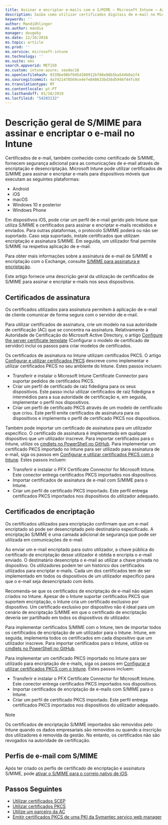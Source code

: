 ```yaml
---
title: Assinar e encriptar e-mails com o S/MIME – Microsoft Intune – Azure | Microsoft Docs
description: Saiba como utilizar certificados digitais de e-mail no Microsoft Intune para assinar e encriptar e-mails nos dispositivos. Estes certificados são chamados de S/MIME e estão configurados ao utilizar perfis de configuração do dispositivo. Certificados de assinatura e encriptação utilizam PKCS ou certificados privados e utilizam um conector para importar certificados.
keywords: ''
author: MandiOhlinger
ms.author: mandia
manager: dougeby
ms.date: 12/10/2018
ms.topic: article
ms.prod: ''
ms.service: microsoft-intune
ms.technology: ''
ms.suite: ems
search.appverid: MET150
ms.custom: intune-azure; seodec18
ms.openlocfilehash: 0339be98bf045d280912bf88e88b5ba544b0a1f4
ms.sourcegitcommit: 4a7421470569ce4efe848633bd36d5946f44fc8d
ms.translationtype: MT
ms.contentlocale: pt-PT
ms.lasthandoff: 01/10/2019
ms.locfileid: "54203132"
---
```

# <a name="smime-overview-to-sign-and-encrypt-email-in-intune"></a>Descrição geral de S/MIME para assinar e encriptar o e-mail no Intune

Certificados de e-mail, também conhecido como certificado de S/MIME, fornecem segurança adicional para as comunicações de e-mail através de encriptação e desencriptação. Microsoft Intune pode utilizar certificados de S/MIME para assinar e encriptar e-mails para dispositivos móveis que executam as seguintes plataformas:

- Android
- iOS
- macOS
- Windows 10 e posterior
- Windows Phone

Em dispositivos iOS, pode criar um perfil de e-mail gerido pelo Intune que utiliza S/MIME e certificados para assinar e encriptar e-mails recebidos e enviados. Para outras plataformas, o protocolo S/MIME poderá ou não ser suportado. Caso seja suportado, instale certificados que utilizam encriptação e assinatura S/MIME. Em seguida, um utilizador final permite S/MIME na respetiva aplicação de e-mail.

Para obter mais informações sobre a assinatura de e-mail de S/MIME e encriptação com o Exchange, consulte [S/MIME para assinatura e encriptação](https://docs.microsoft.com/Exchange/policy-and-compliance/smime).

Este artigo fornece uma descrição geral da utilização de certificados de S/MIME para assinar e encriptar e-mails nos seus dispositivos.

## <a name="signing-certificates"></a>Certificados de assinatura

Os certificados utilizados para assinatura permitem à aplicação de e-mail de cliente comunicar de forma segura com o servidor de e-mail.

Para utilizar certificados de assinatura, crie um modelo na sua autoridade de certificação (AC) que se concentra na assinatura. Relativamente à Autoridade de Certificação do Microsoft Active Directory, o artigo [Configure the server certificate template](https://docs.microsoft.com/windows-server/networking/core-network-guide/cncg/server-certs/configure-the-server-certificate-template) (Configurar o modelo de certificado de servidor) inclui os passos para criar modelos de certificados.

Os certificados de assinatura no Intune utilizam certificados PKCS. O artigo [Configurar e utilizar certificados PKCS](certficates-pfx-configure.md) descreve como implementar e utilizar certificados PKCS no seu ambiente do Intune. Estes passos incluem:

- Transferir e instalar o Microsoft Intune Certificate Connector para suportar pedidos de certificados PKCS.
- Criar um perfil de certificado de raiz fidedigna para os seus dispositivos. Este passo inclui utilizar certificados de raiz fidedigna e intermédios para a sua autoridade de certificação e, em seguida, implementar o perfil nos dispositivos.
- Criar um perfil de certificado PKCS através de um modelo de certificado que criou. Este perfil emite certificados de assinatura para os dispositivos e implementa o perfil de certificado PKCS nos dispositivos.

Também pode importar um certificado de assinatura para um utilizador específico. O certificado de assinatura é implementado em qualquer dispositivo que um utilizador inscreve. Para importar certificados para o Intune, utilize os [cmdlets no PowerShell no GitHub](https://github.com/Microsoft/Intune-Resource-Access). Para implementar um certificado PKCS importado no Intune para ser utilizado para assinatura de e-mail, siga os passos em [Configurar e utilizar certificados PKCS com o Intune](certficates-pfx-configure.md). Estes passos incluem:

- Transferir e instalar o PFX Certificate Connector for Microsoft Intune. Este conector entrega certificados PKCS importados nos dispositivos.
- Importar certificados de assinatura de e-mail com S/MIME para o Intune.
- Criar um perfil de certificado PKCS importado. Este perfil entrega certificados PKCS importados nos dispositivos do utilizador adequado.

## <a name="encryption-certificates"></a>Certificados de encriptação

Os certificados utilizados para encriptação confirmam que um e-mail encriptado só pode ser desencriptado pelo destinatário especificado. A encriptação S/MIME é uma camada adicional de segurança que pode ser utilizada em comunicações de e-mail.

Ao enviar um e-mail encriptado para outro utilizador, a chave pública do certificado de encriptação desse utilizador é obtida e encripta o e-mail enviado. O destinatário desencripta o e-mail ao utilizar a chave privada no dispositivo. Os utilizadores podem ter um histórico dos certificados utilizados para encriptar e-mails. Cada um dos certificados tem de ser implementado em todos os dispositivos de um utilizador específico para que o e-mail seja desencriptado com êxito.

Recomenda-se que os certificados de encriptação de e-mail não sejam criados no Intune. Apesar de o Intune suportar certificados PKCS que suportem encriptação, o Intune cria um certificado exclusivo por dispositivo. Um certificado exclusivo por dispositivo não é ideal para um cenário de encriptação S/MIME em que o certificado de encriptação deveria ser partilhado em todos os dispositivos do utilizador.

Para implementar certificados S/MIME com o Intune, tem de importar todos os certificados de encriptação de um utilizador para o Intune. Intune, em seguida, implementa todos os certificados em cada dispositivo que um utilizador inscreve. Para importar certificados para o Intune, utilize os [cmdlets no PowerShell no GitHub](https://github.com/Microsoft/Intune-Resource-Access).

Para implementar um certificado PKCS importado no Intune para ser utilizado para encriptação de e-mails, siga os passos em [Configurar e utilizar certificados PKCS com o Intune](certficates-pfx-configure.md). Estes passos incluem:

- Transferir e instalar o PFX Certificate Connector for Microsoft Intune. Este conector entrega certificados PKCS importados nos dispositivos.
- Importar certificados de encriptação de e-mails com S/MIME para o Intune.
- Criar um perfil de certificado PKCS importado. Este perfil entrega certificados PKCS importados nos dispositivos do utilizador adequado.

 > [!NOTE]
 > Os certificados de encriptação S/MIME importados são removidos pelo Intune quando os dados empresariais são removidos ou quando a inscrição dos utilizadores é removida da gestão. No entanto, os certificados não são revogados na autoridade de certificação.

## <a name="smime-email-profiles"></a>Perfis de e-mail com S/MIME

Após ter criado os perfis de certificado de encriptação e assinatura S/MIME, pode [ativar o S/MIME para o correio nativo de iOS](email-settings-ios.md).

## <a name="next-steps"></a>Passos Seguintes

- [Utilizar certificados SCEP](certificates-scep-configure.md)
- [Utilizar certificados PKCS](certficates-pfx-configure.md)
- [Utilize um parceiro da AC](certificate-authority-add-scep-overview.md)
- [Emitir certificados PKCS de uma PKI da Symantec serviço web manager](certificates-symantec-configure.md)
